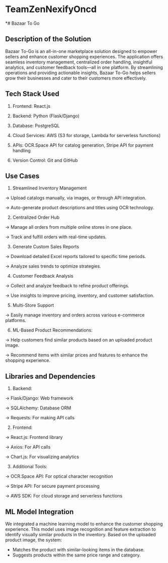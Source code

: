 # TeamZenNexifyOncd
*# Bazaar To Go




## Description of the Solution

Bazaar To-Go is an all-in-one marketplace solution designed to empower sellers and enhance customer shopping experiences. The application offers seamless inventory management, centralized order handling, insightful analytics, and customer feedback tools—all in one platform. By streamlining operations and providing actionable insights, Bazaar To-Go helps sellers grow their businesses and cater to their customers more effectively.


## Tech Stack Used

1. Frontend: React.js

2. Backend: Python (Flask/Django)

3. Database: PostgreSQL

4. Cloud Services: AWS (S3 for storage, Lambda for serverless functions)

5. APIs: OCR.Space API for catalog generation, Stripe API for payment handling

6. Version Control: Git and GitHub


## Use Cases



1. Streamlined Inventory Management

 -> Upload catalogs manually, via images, or through API integration.

 -> Auto-generate product descriptions and titles using OCR technology.

2. Centralized Order Hub

 -> Manage all orders from multiple online stores in one place.

 -> Track and fulfill orders with real-time updates.

3. Generate Custom Sales Reports

 -> Download detailed Excel reports tailored to specific time periods.

 -> Analyze sales trends to optimize strategies.

4. Customer Feedback Analysis

 -> Collect and analyze feedback to refine product offerings.

 -> Use insights to improve pricing, inventory, and customer satisfaction.

5. Multi-Store Support

 -> Easily manage inventory and orders across various e-commerce platforms.

6. ML-Based Product Recommendations:

 -> Help customers find similar products based on an uploaded product image.

 -> Recommend items with similar prices and features to enhance the shopping experience.

## Libraries and Dependencies

1. Backend:

 -> Flask/Django: Web framework

 -> SQLAlchemy: Database ORM

 -> Requests: For making API calls

2. Frontend:

 -> React.js: Frontend library

 -> Axios: For API calls

 -> Chart.js: For visualizing analytics

3. Additional Tools:

 -> OCR.Space API: For optical character recognition

 -> Stripe API: For secure payment processing

 -> AWS SDK: For cloud storage and serverless functions


## ML Model Integration

We integrated a machine learning model to enhance the customer shopping experience. This model uses image recognition and feature extraction to identify visually similar products in the inventory. Based on the uploaded product image, the system:
- Matches the product with similar-looking items in the database.
- Suggests products within the same price range and category.

